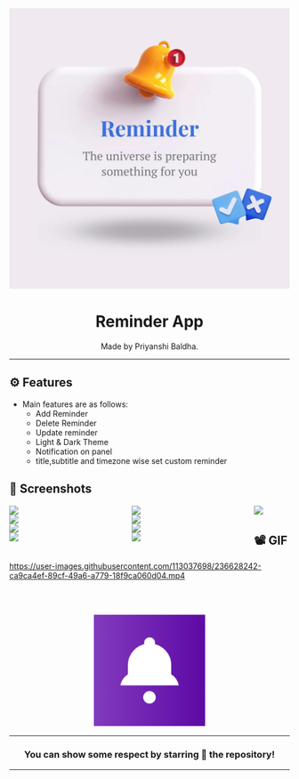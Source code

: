 <div align="center">

<img src="./assets/icon/banner.jpg" width="520px">


# **Reminder App**
Made by Priyanshi Baldha.

---
</div>

## ⚙️ Features

- Main features are as follows:
    - Add Reminder
    - Delete Reminder
    - Update reminder
    - Light & Dark Theme
    - Notification on panel
    - title,subtitle and timezone wise set custom reminder

## 📲 Screenshots

<img align="left" src="./assets/Screenshot/s1.jpg" width="220px">
<img align="left" src="./assets/Screenshot/s2.jpg" width="220px">
<img align="left" src="./assets/Screenshot/s3.jpg" width="220px">
<img align="left" src="./assets/Screenshot/s4.jpg" width="220px">
<img align="left" src="./assets/Screenshot/s5.jpg" width="220px">
<img align="left" src="./assets/Screenshot/s6.jpg" width="220px">
<img align="left" src="./assets/Screenshot/s7.jpg" width="220px">
<img align="left" src="./assets/Screenshot/s8.jpg" width="220px">
<img src="./assets/Screenshot/s9.jpg" width="220px">

## 📽️ GIF



https://user-images.githubusercontent.com/113037698/236628242-ca9ca4ef-89cf-49a6-a779-18f9ca060d04.mp4



<br><br>


<div align="center">



<img src="./assets/icon/icon.png" width="200px" height="200px">

 
---
### You can show some respect by starring 🌟 the repository!
---

</div>
